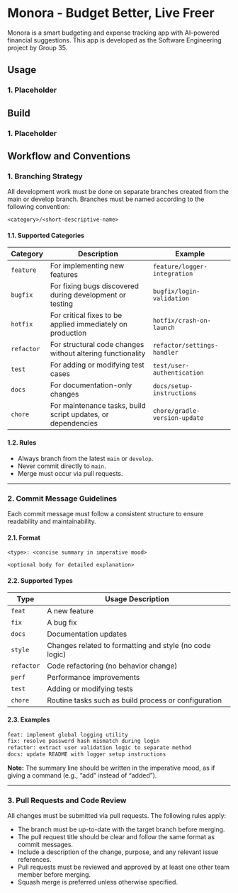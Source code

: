 # Monora - Budget Better, Live Freer
Monora is a smart budgeting and expense tracking app with AI-powered financial suggestions.
This app is developed as the Software Engineering project by Group 35.

## Usage

### 1. Placeholder

## Build

### 1. Placeholder

## Workflow and Conventions

### 1. Branching Strategy

All development work must be done on separate branches created from the main or develop branch. Branches must be named according to the following convention:

```
<category>/<short-descriptive-name>
```

#### 1.1. Supported Categories

| Category   | Description                                                  | Example                            |
|------------|--------------------------------------------------------------|------------------------------------|
| `feature`  | For implementing new features                                | `feature/logger-integration`       |
| `bugfix`   | For fixing bugs discovered during development or testing     | `bugfix/login-validation`          |
| `hotfix`   | For critical fixes to be applied immediately on production   | `hotfix/crash-on-launch`           |
| `refactor` | For structural code changes without altering functionality   | `refactor/settings-handler`        |
| `test`     | For adding or modifying test cases                           | `test/user-authentication`         |
| `docs`     | For documentation-only changes                               | `docs/setup-instructions`          |
| `chore`    | For maintenance tasks, build script updates, or dependencies | `chore/gradle-version-update`      |

#### 1.2. Rules

- Always branch from the latest `main` or `develop`.
- Never commit directly to `main`.
- Merge must occur via pull requests.

---

### 2. Commit Message Guidelines

Each commit message must follow a consistent structure to ensure readability and maintainability.

#### 2.1. Format

```
<type>: <concise summary in imperative mood>

<optional body for detailed explanation>
```

#### 2.2. Supported Types

| Type       | Usage Description                                      |
|------------|--------------------------------------------------------|
| `feat`     | A new feature                                           |
| `fix`      | A bug fix                                               |
| `docs`     | Documentation updates                                   |
| `style`    | Changes related to formatting and style (no code logic)|
| `refactor` | Code refactoring (no behavior change)                  |
| `perf`     | Performance improvements                                |
| `test`     | Adding or modifying tests                               |
| `chore`    | Routine tasks such as build process or configuration   |

#### 2.3. Examples

```bash
feat: implement global logging utility
fix: resolve password hash mismatch during login
refactor: extract user validation logic to separate method
docs: update README with logger setup instructions
```

**Note:** The summary line should be written in the imperative mood, as if giving a command (e.g., “add” instead of “added”).

---

### 3. Pull Requests and Code Review

All changes must be submitted via pull requests. The following rules apply:

- The branch must be up-to-date with the target branch before merging.
- The pull request title should be clear and follow the same format as commit messages.
- Include a description of the change, purpose, and any relevant issue references.
- Pull requests must be reviewed and approved by at least one other team member before merging.
- Squash merge is preferred unless otherwise specified.